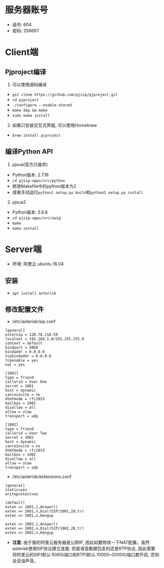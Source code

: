# 服务器账号
- 组号: 604
- 密码: 258667


# Client端
## Pjproject编译
1. 可以使用源码编译
- `git clone https://github.com/pjsip/pjproject.git`
- `cd pjproject`
- `./configure --enable-shared`
- `make dep && make`
- `sudo make install`

2. 如果只安装交互式界面, 可以使用Homebrew
- `brew install pjproject`


## 编译Python API
1. pjsua(官方已废弃)
- Python版本: 2.7.16
- `cd pjsip-apps/src/python`
- 修改Makefile中的python版本为2
- 或者手动运行`python2 setup.py build`和`python2 setup.py install`

2. pjsua2
- Python版本: 3.6.8
- `cd pjsip-apps/src/swig`
- `make`
- `make install`



# Server端
- 环境: 阿里云 ubuntu 16.04

## 安装
- `apt install asterisk`

## 修改配置文件
- /etc/asterisk/sip.conf
```
[general]
externip = 120.78.218.59
localnet = 192.168.1.0/255.255.255.0
context = default
bindport = 5060
bindaddr = 0.0.0.0
tcpbindaddr = 0.0.0.0
tcpenable = yes
nat = yes

[1001]
type = friend
callerid = User One
secret = 1001
host = dynamic
canreinvite = no
dtmfmode = rfc2833
mailbox = 1001
disallow = all
allow = ulaw
transport = udp

[1002]
type = friend
callerid = User Two
secret = 1002
host = dynamic
canreinvite = no
dtmfmode = rfc2833
mailbox = 1002
disallow = all
allow = ulaw
transport = udp
```

- /etc/asterisk/extensions.conf
```
[general]
static=yes
writeprotect=no

[default]
exten => 1001,1,Answer()
exten => 1001,n,Dial(SIP/1001,20,tr)
exten => 1001,n,Hangup

exten => 1002,1,Answer()
exten => 1002,n,Dial(SIP/1002,20,tr)
exten => 1002,n,Hangup
```

- **注意**: 由于我的阿里云服务器是公网IP, 因此如要修改一下NAT配置。虽然asterisk使用SIP协议建立连接, 但是语音数据包走的还是RTP协议, 因此需要将阿里云的SIP(默认:5060)端口和RTP(默认:10000~20000)端口都开启, 否则会没油声音。

